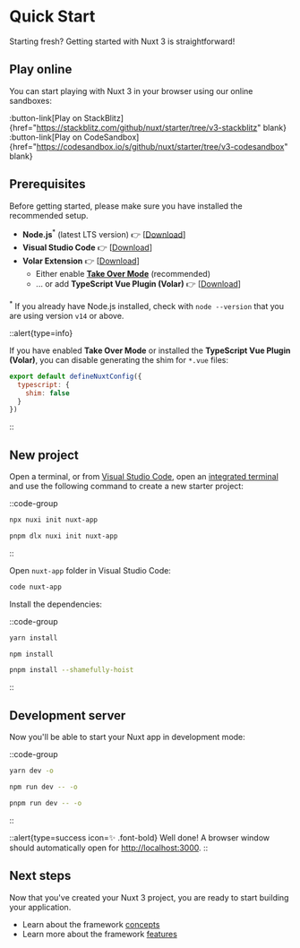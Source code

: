# Quick Start

Starting fresh? Getting started with Nuxt 3 is straightforward!

## Play online

You can start playing with Nuxt 3 in your browser using our online sandboxes:

:button-link[Play on StackBlitz]{href="https://stackblitz.com/github/nuxt/starter/tree/v3-stackblitz" blank}
:button-link[Play on CodeSandbox]{href="https://codesandbox.io/s/github/nuxt/starter/tree/v3-codesandbox" blank}

## Prerequisites

Before getting started, please make sure you have installed the recommended setup.

* **Node.js**<sup>*</sup> (latest LTS version) 👉 [[Download](https://nodejs.org/en/download/)]
* **Visual Studio Code** 👉 [[Download](https://code.visualstudio.com/)]
* **Volar Extension** 👉 [[Download](https://marketplace.visualstudio.com/items?itemName=johnsoncodehk.volar)]
  * Either enable [**Take Over Mode**](https://github.com/johnsoncodehk/volar/discussions/471) (recommended)
  * ... or add **TypeScript Vue Plugin (Volar)** 👉 [[Download](https://marketplace.visualstudio.com/items?itemName=johnsoncodehk.vscode-typescript-vue-plugin)]

<sup>*</sup> If you already have Node.js installed, check with `node --version` that you are using version `v14` or above.

::alert{type=info}

If you have enabled **Take Over Mode** or installed the **TypeScript Vue Plugin (Volar)**, you can disable generating the shim for `*.vue` files:

```js
export default defineNuxtConfig({
  typescript: {
    shim: false
  }
})
```

::

## New project

Open a terminal, or from [Visual Studio Code](https://code.visualstudio.com/), open an [integrated terminal](https://code.visualstudio.com/docs/editor/integrated-terminal) and use the following command to create a new starter project:

::code-group

```bash [npx]
npx nuxi init nuxt-app
```

```bash [pnpm]
pnpm dlx nuxi init nuxt-app
```

::

Open `nuxt-app` folder in Visual Studio Code:

```bash
code nuxt-app
```

Install the dependencies:

::code-group

```bash [yarn]
yarn install
```

```bash [npm]
npm install
```

```bash [pnpm]
pnpm install --shamefully-hoist
```

::

## Development server

Now you'll be able to start your Nuxt app in development mode:

::code-group

```bash [yarn]
yarn dev -o
```

```bash [npm]
npm run dev -- -o
```

```bash [pnpm]
pnpm run dev -- -o
```

::

::alert{type=success icon=✨ .font-bold}
Well done! A browser window should automatically open for <http://localhost:3000>.
::

## Next steps

Now that you've created your Nuxt 3 project, you are ready to start building your application.

* Learn about the framework [concepts](/guide/concepts)
* Learn more about the framework [features](/guide/features)
